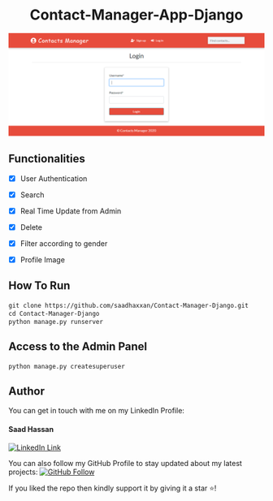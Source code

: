 <h1 align="center">Contact-Manager-App-Django</h1>
<a href="#">
  <div align="center">
    <img src="screenshot.png" width='700'/>
  </div>
</a>

## Functionalities
- [x] User Authentication
- [x] Search
- [x] Real Time Update from Admin
- [x] Delete
- [x] Filter according to gender
- [x] Profile Image



## How To Run
```
git clone https://github.com/saadhaxxan/Contact-Manager-Django.git
cd Contact-Manager-Django
python manage.py runserver
```
## Access to the Admin Panel
```
python manage.py createsuperuser
```

## Author
You can get in touch with me on my LinkedIn Profile:

#### Saad Hassan
[![LinkedIn Link](https://img.shields.io/badge/Connect-saadhaxxan-blue.svg?logo=linkedin&longCache=true&style=social&label=Connect
)](https://www.linkedin.com/in/saadhaxxan)

You can also follow my GitHub Profile to stay updated about my latest projects: [![GitHub Follow](https://img.shields.io/badge/Connect-saadhaxxan-blue.svg?logo=Github&longCache=true&style=social&label=Follow)](https://github.com/saadhaxxan)

If you liked the repo then kindly support it by giving it a star ⭐!

